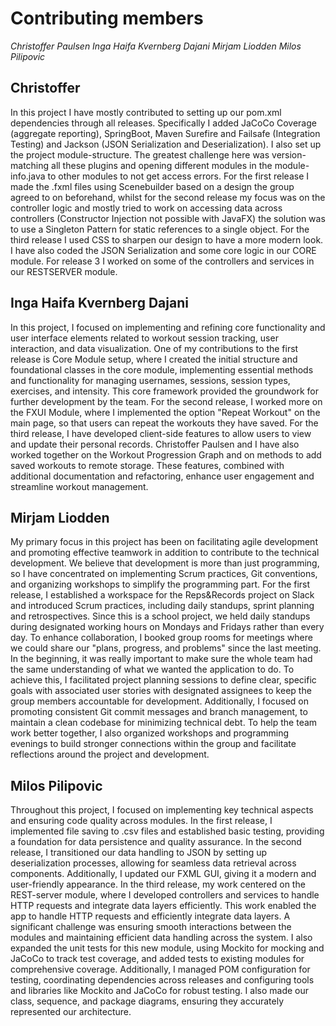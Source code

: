 # Contributing members

  *Christoffer Paulsen*
  *Inga Haifa Kvernberg Dajani*
  *Mirjam Liodden*
  *Milos Pilipovic*

## Christoffer

  In this project I have mostly contributed to setting up our pom.xml dependencies through all releases. Specifically I added JaCoCo Coverage (aggregate reporting), SpringBoot, Maven Surefire and Failsafe (Integration Testing) and Jackson (JSON Serialization and Deserialization). I also set up the project module-structure. The greatest challenge here was version-matching all these plugins and opening different modules in the module-info.java to other modules to not get access errors.
  For the first release I made the .fxml files using Scenebuilder based on a design the group agreed to on beforehand, whilst for the second release my focus was on the controller logic and mostly tried to work on accessing data across controllers (Constructor Injection not possible with JavaFX) the solution was to use a Singleton Pattern for static references to a single object. For the third release I used CSS to sharpen our design to have a more modern look.
  I have also coded the JSON Serialization and some core logic in our CORE module. For release 3 I worked on some of the controllers and services in our RESTSERVER module.

## Inga Haifa Kvernberg Dajani

In this project, I focused on implementing and refining core functionality and user interface elements related to workout session tracking, user interaction, and data visualization. One of my contributions to the first release is Core Module setup, where I created the initial structure and foundational classes in the core module, implementing essential methods and functionality for managing usernames, sessions, session types, exercises, and intensity. This core framework provided the groundwork for further development by the team. For the second release, I worked more on the FXUI Module, where I implemented the option "Repeat Workout" on the main page, so that users can repeat the workouts they have saved. For the third release, I have developed client-side features to allow users to view and update their personal records. Christoffer Paulsen and I have also worked together on the Workout Progression Graph and on methods to add saved workouts to remote storage. These features, combined with additional documentation and refactoring, enhance user engagement and streamline workout management.

## Mirjam Liodden

My primary focus in this project has been on facilitating agile development and promoting effective teamwork in addition to contribute to the technical development. We believe that development is more than just programming, so I have concentrated on implementing Scrum practices, Git conventions, and organizing workshops to simplify the programming part.
For the first release, I established a workspace for the Reps&Records project on Slack and introduced Scrum practices, including daily standups, sprint planning and retrospectives. Since this is a school project, we held daily standups during designated working hours on Mondays and Fridays rather than every day. To enhance collaboration, I booked group rooms for meetings where we could share our "plans, progress, and problems" since the last meeting.
In the beginning, it was really important to make sure the whole team had the same understanding of what we wanted the application to do. To achieve this, I facilitated project planning sessions to define clear, specific goals with associated user stories with designated assignees to keep the group members accountable for development.
Additionally, I focused on promoting consistent Git commit messages and branch management, to maintain a clean codebase for minimizing technical debt. To help the team work better together, I also organized workshops and programming evenings to build stronger connections within the group and facilitate reflections around the project and development.

## Milos Pilipovic

Throughout this project, I focused on implementing key technical aspects and ensuring code quality across modules. In the first release, I implemented file saving to .csv files and established basic testing, providing a foundation for data persistence and quality assurance.
In the second release, I transitioned our data handling to JSON by setting up deserialization processes, allowing for seamless data retrieval across components. Additionally, I updated our FXML GUI, giving it a modern and user-friendly appearance. In the third release, my work centered on the REST-server module, where I developed controllers and services to handle HTTP requests and integrate data layers efficiently. This work enabled the app to handle HTTP requests and efficiently integrate data layers. A significant challenge was ensuring smooth interactions between the modules and maintaining efficient data handling across the system. I also expanded the unit tests for this new module, using Mockito for mocking and JaCoCo to track test coverage, and added tests to existing modules for comprehensive coverage. Additionally, I managed POM configuration for testing, coordinating dependencies across releases and configuring tools and libraries like Mockito and JaCoCo for robust testing. I also made our class, sequence, and package diagrams, ensuring they accurately represented our architecture.
